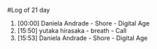 #Log of 21 day

1. [00:00] Daniela Andrade - Shore - Digital Age
1. [15:50] yutaka hirasaka - breath - Call
1. [15:53] Daniela Andrade - Shore - Digital Age
